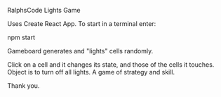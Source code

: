RalphsCode
Lights Game

Uses Create React App.
To start in a terminal enter:

npm start

Gameboard generates and "lights" cells randomly.

Click on a cell and it changes its state, and those of the cells it touches. Object is to turn off all lights. A game of strategy and skill.

Thank you.